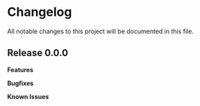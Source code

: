 # Changelog

All notable changes to this project will be documented in this file.

## Release 0.0.0

**Features**

**Bugfixes**

**Known Issues**
